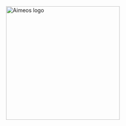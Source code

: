 <img src="https://i0.wp.com/s1.uphinh.org/2021/10/29/Cinemi_Panelcdf1d17754fd2cae.png" alt="Aimeos logo" title="Aimeos" align="right" width="300"/>
